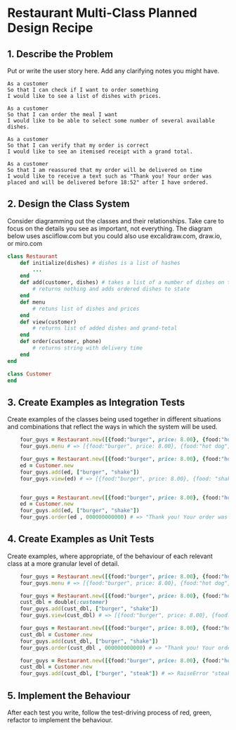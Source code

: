 # Restaurant Multi-Class Planned Design Recipe
## 1. Describe the Problem
Put or write the user story here. Add any clarifying notes you might have.

    As a customer
    So that I can check if I want to order something
    I would like to see a list of dishes with prices.

    As a customer
    So that I can order the meal I want
    I would like to be able to select some number of several available dishes.

    As a customer
    So that I can verify that my order is correct
    I would like to see an itemised receipt with a grand total.

    As a customer
    So that I am reassured that my order will be delivered on time
    I would like to receive a text such as "Thank you! Your order was placed and will be delivered before 18:52" after I have ordered.

## 2. Design the Class System
Consider diagramming out the classes and their relationships. Take care to focus on the details you see as important, not everything. The diagram below uses asciiflow.com but you could also use excalidraw.com, draw.io, or miro.com

``` ruby
class Restaurant
    def initialize(dishes) # dishes is a list of hashes
        ...
    end
    def add(customer, dishes) # takes a list of a number of dishes on the menu and a customer instance
        # returns nothing and adds ordered dishes to state
    end
    def menu 
        # retuns list of dishes and prices
    end
    def view(customer)
        # returns list of added dishes and grand-total
    end
    def order(customer, phone)
        # returns string with delivery time
    end
end

class Customer
end

```

## 3. Create Examples as Integration Tests
Create examples of the classes being used together in different situations and combinations that reflect the ways in which the system will be used.


```ruby
    four_guys = Restaurant.new([{food:"burger", price: 8.00}, {food:"hot dog", price: 5.60}, {food: "shake", price: 4.30}])
    four_guys.menu # => [{food:"burger", price: 8.00}, {food:"hot dog", price: 5.60}, {food: "shake", price: 4.30}]

    four_guys = Restaurant.new([{food:"burger", price: 8.00}, {food:"hot dog", price: 5.60}, {food: "shake", price: 4.30}])
    ed = Customer.new
    four_guys.add(ed, ["burger", "shake"])
    four_guys.view(ed) # => [{food:"burger", price: 8.00}, {food: "shake", price: 4.30}, {grand_total: 12:30}]


    four_guys = Restaurant.new([{food:"burger", price: 8.00}, {food:"hot dog", price: 5.60}, {food: "shake", price: 4.30}])
    ed = Customer.new
    four_guys.add(ed, ["burger", "shake"])
    four_guys.order(ed , 000000000000) # => "Thank you! Your order was placed and will be delivered before X"


```
    
## 4. Create Examples as Unit Tests
Create examples, where appropriate, of the behaviour of each relevant class at a more granular level of detail.

```ruby
    four_guys = Restaurant.new([{food:"burger", price: 8.00}, {food:"hot dog", price: 5.60}, {food: "shake", price: 4.30}])
    four_guys.menu # => [{food:"burger", price: 8.00}, {food:"hot dog", price: 5.60}, {food: "shake", price: 4.30}]

    four_guys = Restaurant.new([{food:"burger", price: 8.00}, {food:"hot dog", price: 5.60}, {food: "shake", price: 4.30}])
    cust_dbl = double(:customer)
    four_guys.add(cust_dbl, ["burger", "shake"])
    four_guys.view(cust_dbl) # => [{food:"burger", price: 8.00}, {food: "shake", price: 4.30}, {grand_total: 12:30}]

    four_guys = Restaurant.new([{food:"burger", price: 8.00}, {food:"hot dog", price: 5.60}, {food: "shake", price: 4.30}])
    cust_dbl = Customer.new
    four_guys.add(cust_dbl, ["burger", "shake"])
    four_guys.order(cust_dbl , 000000000000) # => "Thank you! Your order was placed and will be delivered before X"

    four_guys = Restaurant.new([{food:"burger", price: 8.00}, {food:"hot dog", price: 5.60}, {food: "shake", price: 4.30}])
    cust_dbl = Customer.new
    four_guys.add(cust_dbl, ["burger", "steak"]) # => RaiseError "steak not on the menu"

```

## 5. Implement the Behaviour
After each test you write, follow the test-driving process of red, green, refactor to implement the behaviour.
